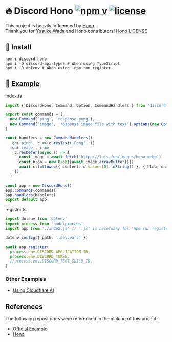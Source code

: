 # 🔥 Discord Hono [![npm v](https://img.shields.io/npm/v/discord-hono)](https://www.npmjs.com/package/discord-hono) [![license](https://img.shields.io/github/license/luisfun/discord-hono)](https://github.com/LuisFun/discord-hono/blob/main/LICENSE)

This project is heavily influenced by [Hono](https://github.com/honojs/hono).  
Thank you for [Yusuke Wada](https://github.com/yusukebe) and Hono contributors! [Hono LICENSE](https://github.com/honojs/hono/blob/main/LICENSE)

## 🚀 Install

```shell
npm i discord-hono
npm i -D discord-api-types # When using TypeScript
npm i -D dotenv # When using 'npm run register'
```

## 📑 [Example](https://github.com/LuisFun/discord-hono-example)

index.ts

```ts
import { DiscordHono, Command, Option, CommandHandlers } from 'discord-hono'

export const commands = [
  new Command('ping', 'response pong'),
  new Command('image', 'response image file with text').options(new Option('content', 'response text').required()),
]

const handlers = new CommandHandlers()
  .on('ping', c => c.resText('Pong!!'))
  .on('image', c =>
    c.resDefer(async () => {
      const image = await fetch('https://luis.fun/images/hono.webp')
      const blob = new Blob([await image.arrayBuffer()])
      await c.followup({ content: c.values[0].toString() }, { blob, name: 'image.webp' })
    }),
  )

const app = new DiscordHono()
app.commands(commands)
app.handlers(handlers)
export default app
```

register.ts

```ts
import dotenv from 'dotenv'
import process from 'node:process'
import app from './index.js' // '.js' is necessary for 'npm run register'.

dotenv.config({ path: '.dev.vars' })

await app.register(
  process.env.DISCORD_APPLICATION_ID,
  process.env.DISCORD_TOKEN,
  //process.env.DISCORD_TEST_GUILD_ID,
)
```

### Other Examples

- [Using Cloudflare AI](https://github.com/LuisFun/discord-bot-cloudflare-ai)

## References

The following repositories were referenced in the making of this project:

- [Official Example](https://github.com/discord/cloudflare-sample-app)
- [Hono](https://github.com/honojs/hono)
